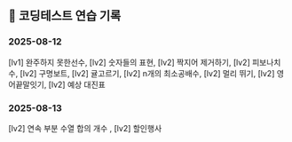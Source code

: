 ## 📅 코딩테스트 연습 기록

### 2025-08-12
[lv1] 완주하지 못한선수, [lv2] 숫자들의 표현, [lv2] 짝지어 제거하기, [lv2] 피보나치 수, [lv2] 구명보트, [lv2] 귤고르기, [lv2] n개의 최소공배수, [lv2] 멀리 뛰기, [lv2] 영어끝말잇기, [lv2] 예상 대진표

### 2025-08-13
[lv2] 연속 부분 수열 합의 개수 , [lv2] 할인행사
